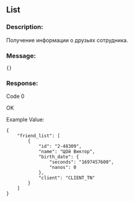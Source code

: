 ## List

### Description:
Получение информации о друзьях сотрудника.

### Message:
```
{}
```
### Response:

Code 0

OK

Example Value:

```
{
    "friend_list": [
        {
            "id": "2-48309",
            "name": "ЦОй Виктор",
            "birth_date": {
                "seconds": "1697457600",
                "nanos": 0
            },
            "client": "CLIENT_TN"
        }
    ]
}
```
